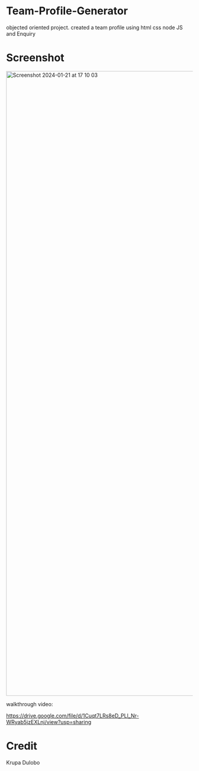 # Team-Profile-Generator

objected oriented project. created a team profile using html css node JS  and Enquiry


# Screenshot

<img width="1680" alt="Screenshot 2024-01-21 at 17 10 03" src="https://github.com/Thisaintkrupaa/Team-Profile-Generator/assets/115632825/637310ff-83c0-4d22-8ac0-75338e19407b">


walkthrough video: 

https://drive.google.com/file/d/1Cuqt7LRs8eD_PLl_Nr-WRyab5jzEXLnj/view?usp=sharing


# Credit 

Krupa Dulobo

